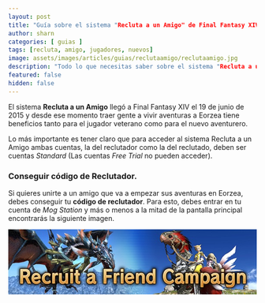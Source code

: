 ```yaml
---
layout: post
title: "Guía sobre el sistema "Recluta a un Amigo" de Final Fantasy XIV."
author: sharn
categories: [ guias ]
tags: [recluta, amigo, jugadores, nuevos]
image: assets/images/articles/guias/reclutaamigo/reclutaamigo.jpg
description: "Todo lo que necesitas saber sobre el sistema "Recluta a un Amigo"."
featured: false
hidden: false
---
```

El sistema **Recluta a un Amigo** llegó a Final Fantasy XIV el 19 de junio de 2015 y desde ese momento traer gente a vivir aventuras a Eorzea tiene beneficios tanto para el jugador veterano como para el nuevo aventurero.

Lo más importante es tener claro que para acceder al sistema Recluta a un Amigo ambas cuentas, la del reclutador como la del reclutado, deben ser cuentas *Standard* (Las cuentas *Free Trial* no pueden acceder).

### Conseguir código de Reclutador.

Si quieres unirte a un amigo que va a empezar sus aventuras en Eorzea, debes conseguir tu **código de reclutador**. Para esto, debes entrar en tu cuenta de *Mog Station* y más o menos a la mitad de la pantalla principal encontrarás la siguiente imagen.

<p align="center"><img src="/assets/images/articles/guias/reclutaamigo/reclutaamigo.jpg"></p>